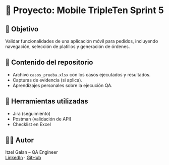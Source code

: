 # 📱 Proyecto: Mobile TripleTen Sprint 5

## 🎯 Objetivo
Validar funcionalidades de una aplicación móvil para pedidos, incluyendo navegación, selección de platillos y generación de órdenes.

## 🧪 Contenido del repositorio
- Archivo `casos_prueba.xlsx` con los casos ejecutados y resultados.
- Capturas de evidencia (si aplica).
- Aprendizajes personales sobre la ejecución QA.

## 🔧 Herramientas utilizadas
- Jira (seguimiento)
- Postman (validación de API)
- Checklist en Excel

## 👩‍💻 Autor
Itzel Galan – QA Engineer  
[LinkedIn](https://www.linkedin.com/in/itzelgalanqa) · [GitHub](https://github.com/igalanb)
